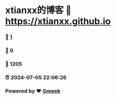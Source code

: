 # xtianxx的博客 :link: https://xtianxx.github.io 
### :page_facing_up: [1](https://xtianxx.github.io/tag.html) 
### :speech_balloon: 0 
### :hibiscus: 1205 
### :alarm_clock: 2024-07-05 22:06:26 
### Powered by :heart: [Gmeek](https://github.com/Meekdai/Gmeek)
